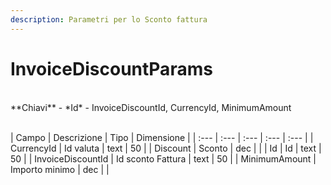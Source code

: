 ```yaml
---
description: Parametri per lo Sconto fattura
---
```

# InvoiceDiscountParams

<br>
**Chiavi**
- *Id*
- InvoiceDiscountId, CurrencyId, MinimumAmount
<br><br>

| Campo | Descrizione | Tipo | Dimensione | 
| :--- | :--- | :--- | :--- | :--- |
| CurrencyId | Id valuta | text | 50 |
| Discount | Sconto | dec |  |
| Id | Id | text | 50 |
| InvoiceDiscountId | Id sconto Fattura | text | 50 |
| MinimumAmount | Importo minimo | dec |  |




